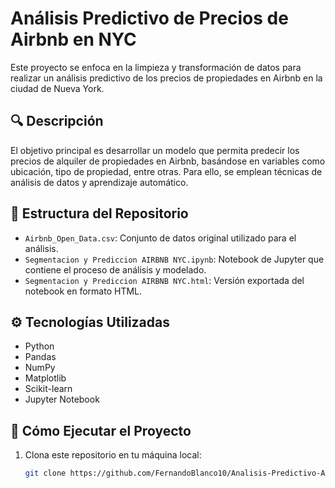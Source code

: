 # Análisis Predictivo de Precios de Airbnb en NYC

Este proyecto se enfoca en la limpieza y transformación de datos para realizar un análisis predictivo de los precios de propiedades en Airbnb en la ciudad de Nueva York.

## 🔍 Descripción

El objetivo principal es desarrollar un modelo que permita predecir los precios de alquiler de propiedades en Airbnb, basándose en variables como ubicación, tipo de propiedad, entre otras. Para ello, se emplean técnicas de análisis de datos y aprendizaje automático.

## 📁 Estructura del Repositorio

- `Airbnb_Open_Data.csv`: Conjunto de datos original utilizado para el análisis.
- `Segmentacion y Prediccion AIRBNB NYC.ipynb`: Notebook de Jupyter que contiene el proceso de análisis y modelado.
- `Segmentacion y Prediccion AIRBNB NYC.html`: Versión exportada del notebook en formato HTML.

## ⚙️ Tecnologías Utilizadas

- Python
- Pandas
- NumPy
- Matplotlib
- Scikit-learn
- Jupyter Notebook

## 🚀 Cómo Ejecutar el Proyecto

1. Clona este repositorio en tu máquina local:

   ```bash
   git clone https://github.com/FernandoBlanco10/Analisis-Predictivo-Airbnb-NYC.git
